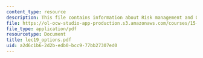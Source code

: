 ```yaml
---
content_type: resource
description: This file contains information about Risk management and Option payoffs.
file: https://ol-ocw-studio-app-production.s3.amazonaws.com/courses/15-414-financial-management-summer-2003/a2d6c1b62d2bedb0bcc977bb27307ed0_lec19_options.pdf
file_type: application/pdf
resourcetype: Document
title: lec19_options.pdf
uid: a2d6c1b6-2d2b-edb0-bcc9-77bb27307ed0
---
```

